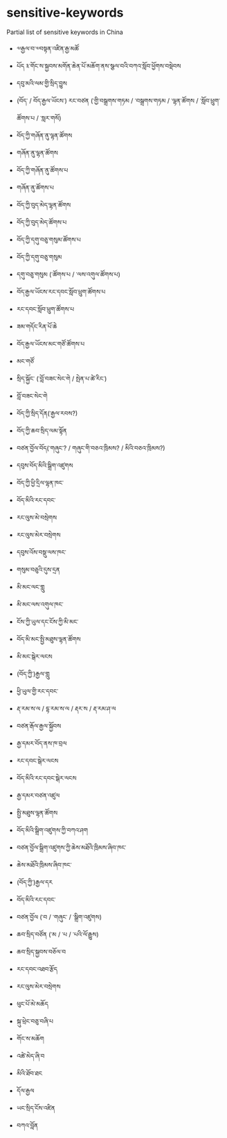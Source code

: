 # sensitive-keywords
Partial list of sensitive keywords in China

- ༧རྒྱལ་བ་༧བསྟན་འཛིན་རྒྱ་མཚོ
- པོད ༣་གོང་ས་སྐྱབས་མགོན་ཆེན་པོ་མཆོག་ནས་སྩལ་བའི་བཀའ་སློབ་ཕྱོགས་བསྡེབས
- དབུ་མའི་ལམ་གྱི་སྲིད་བྱུས
- (བོད་ / བོད་རྒྱལ་ཡོངས་) རང་བཙན (་གྱི་བསྒྲགས་གཏམ / ་བསྒྲགས་གཏམ / ་ལྷན་ཚོགས / ་སློབ་ཕྲུག་ཚོགས་པ / ་སླར་གསོ)
- བོད་ཀྱི་གཞོན་ནུ་ལྷན་ཚོགས
- གཞོན་ནུ་ལྷན་ཚོགས
- བོད་ཀྱི་གཞོན་ནུ་ཚོགས་པ
- གཞོན་ནུ་ཚོགས་པ
- བོད་ཀྱི་བུད་མེད་ལྷན་ཚོགས
- བོད་ཀྱི་བུད་མེད་ཚོགས་པ
- བོད་ཀྱི་དགུ་བཅུ་གསུམ་ཚོགས་པ
- བོད་ཀྱི་དགུ་བཅུ་གསུམ
- དགུ་བཅུ་གསུམ (་ཚོགས་པ / ་ལས་འགུལ་ཚོགས་པ)
- བོད་རྒྱལ་ཡོངས་རང་དབང་སློབ་ཕྲུག་ཚོགས་པ
- རང་དབང་སློབ་ཕྲུག་ཚོགས་པ
- ཟམ་གདོང་རིན་པོ་ཆེ
- བོད་རྒྱལ་ཡོངས་མང་གཙོ་ཚོགས་པ
- མང་གཙོ
- སྲིད་སྐྱོང་ (་བློ་བཟང་སེང་གེ / སྤེན་པ་ཚེ་རིང་)
- བློ་བཟང་སེང་གེ
- བོད་ཀྱི་སྲིད་དོན(་རྒྱལ་རབས?)
- བོད་ཀྱི་ཆབ་སྲིད་ལམ་སྟོན
- བཙན་བྱོལ་བོད(་གཞུང་? / གཞུང་གི་བཅའ་ཁྲིམས? / མིའི་བཅའ་ཁྲིམས?)
- དབུས་བོད་མིའི་སྒྲིག་འཛུགས
- བོད་ཀྱི་ཕྱི་དྲིལ་ལྷན་ཁང་
- བོད་མིའི་རང་དབང་
- རང་ལུས་མེ་བསྲེགས
- རང་ལུས་མེར་བསྲེགས
- དབུས་འོས་བསྡུ་ལས་ཁང་
- གསུམ་བཅུའི་དུས་དྲན
- མི་མང་ལང་གླུ
- མི་མང་ལས་འགུལ་ཁང་
- ངོས་ཀྱི་ཡུལ་དང་ངོས་ཀྱི་མི་མང་
- བོད་མི་མང་སྤྱི་མཐུས་ལྷན་ཚོགས
- མི་མང་སྒེར་ལངས
- (བོད་ཀྱི་)རྒྱལ་གླུ
- ཕྱི་ཡུལ་གྱི་རང་དབང་
- རྡ་རམ་ས་ལ / དྷ་རམ་ས་ལ / རྡར་ས / རྡ་རམ་ཤ་ལ
- བཙན་རྒོལ་རྒྱལ་སྐྱོབས
- རྒྱ་དམར་བོད་ནས་ཁ་བྲལ
- རང་དབང་སྒེར་ལངས
- བོད་མིའི་རང་དབང་སྒེར་ལངས
- རྒྱ་དམར་བཙན་འཛུལ
- སྤྱི་མཐུས་ལྷན་ཚོགས
- བོད་མིའི་སྒྲིག་འཛུགས་ཀྱི་བཀའ་ཤག
- བཙན་བྱོལ་སྒྲིག་འཛུགས་ཀྱི་ཆེས་མཐོའི་ཁྲིམས་ཞིབ་ཁང་
- ཆེས་མཐོའི་ཁྲིམས་ཞིབ་ཁང་
- (བོད་ཀྱི་)རྒྱལ་དར
- བོད་མིའི་རང་དབང་
- བཙན་བྱོལ (་བ / ་གཞུང་ / ་སྒྲིག་འཛུགས)
- ཆབ་སྲིད་བཙོན (་མ / ་པ / ་པའི་ལོ་རྒྱུས)
- ཆབ་སྲིད་སྐྱབས་བཅོལ་བ
- རང་དབང་འཐབ་རྩོད
- རང་ལུས་མེར་བསྲེགས
- ཕུང་པོ་མེ་མཆོད
- སྐུ་ཕྲེང་བཅུ་བཞི་པ
- གོང་ས་མཆོག
- འཚེ་མེད་ཞི་བ
- མིའི་ཐོབ་ཐང
- དོལ་རྒྱལ
- ཡང་སྲིད་ངོས་འཛིན
- བཀའ་བློན
